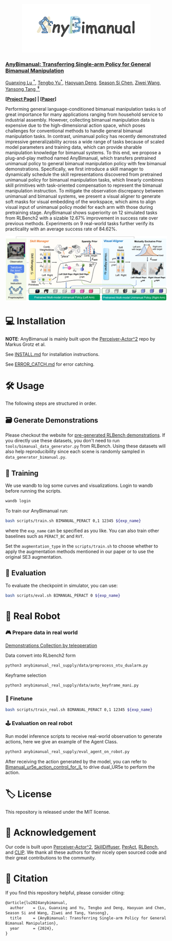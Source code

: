 <div style="text-align: center;">
  <img src="docs/logo.png" alt="AnyBimanual Logo" width="400">
</div>

### [**AnyBimanual: Transferring Single-arm Policy for General Bimanual Manipulation**](#)  
[Guanxing Lu <sup>*</sup>](https://guanxinglu.github.io/), [Tengbo Yu<sup>*</sup>](https://github.com/TengBoYuu?tab=repositories), [Haoyuan Deng](https://github.com/Denghaoyuan123?tab=repositories), [Season Si Chen](https://www.sigs.tsinghua.edu.cn/Chensi_en/main.htm), [Ziwei Wang](https://ziweiwangthu.github.io/), [Yansong Tang <sup>✝</sup>](https://andytang15.github.io/)

**[[Project Page](https://anybimanual.github.io/)] | [[Paper](#)]**

Performing general language-conditioned bimanual manipulation tasks is of great importance for many applications ranging from household service to industrial assembly. However, collecting bimanual manipulation data is expensive due to the high-dimensional action space, which poses challenges for conventional methods to handle general bimanual manipulation tasks. In contrast, unimanual policy has recently demonstrated impressive generalizability across a wide range of tasks because of scaled model parameters and training data, which can provide sharable manipulation knowledge for bimanual systems. To this end, we propose a plug-and-play method named AnyBimanual, which transfers pretrained unimanual policy to general bimanual manipulation policy with few bimanual demonstrations. Specifically, we first introduce a skill manager to dynamically schedule the skill representations discovered from pretrained unimanual policy for bimanual manipulation tasks, which linearly combines skill primitives with task-oriented compensation to represent the bimanual manipulation instruction. To mitigate the observation discrepancy between unimanual and bimanual systems, we present a visual aligner to generate soft masks for visual embedding of the workspace, which aims to align visual input of unimanual policy model for each arm with those during pretraining stage. AnyBimanual shows superiority on 12 simulated tasks from RLBench2 with a sizable 12.67% improvement in success rate over previous methods. Experiments on 9 real-world tasks further verify its practicality with an average success rate of 84.62%.          </p>

![](docs/pipeline.png)

<!-- # 📝 TODO
- [ ] Release pretrained checkpoints. -->

# 💻 Installation

**NOTE**: AnyBimanual is mainly built upon the [Perceiver-Actor^2](https://github.com/markusgrotz/peract_bimanual) repo by Markus Grotz et al.

See [INSTALL.md](docs/INSTALLATION.md) for installation instructions. 

See [ERROR_CATCH.md](docs/ERROR_CATCH.md) for error catching.

# 🛠️ Usage

The following steps are structured in order.

## 🗃️ Generate Demonstrations 

Please checkout the website for [pre-generated RLBench
demonstrations](https://bimanual.github.io). If you directly use these
datasets, you don't need to run `tools/bimanual_data_generator.py` from
RLBench. Using these datasets will also help reproducibility since each scene
is randomly sampled in `data_generator_bimanual.py`.


## 🚆 Training
We use wandb to log some curves and visualizations. Login to wandb before running the scripts.
```bash
wandb login
```
To train our AnyBimanual run:
```bash
bash scripts/train.sh BIMANUAL_PERACT 0,1 12345 ${exp_name}
```
where the `exp_name` can be specified as you like. You can also train other baselines such as `PERACT_BC` and `RVT`.

Set the `augmentation_type` in the `scripts/train.sh` to choose whether to apply the augmentation methods mentioned in our paper or to use the original SE3 augmentation.

## 🔬 Evaluation
To evaluate the checkpoint in simulator, you can use:
```bash
bash scripts/eval.sh BIMANUAL_PERACT 0 ${exp_name}
```

# 🦾 Real Robot

### 🎮 Prepare data in real world

[Demonstrations Collection by teleoperation](https://github.com/Denghaoyuan123/Bimanual_ur5e_joystick_control)

Data convert into RLbench2 form
```bash
python3 anybimanual_real_supply/data/preprocess_ntu_dualarm.py
```  
Keyframe selection
```bash
python3 anybimanual_real_supply/data/auto_keyframe_mani.py
```

### 🎯 Finetune
```bash
bash scripts/train_real.sh BIMANUAL_PERACT 0,1 12345 ${exp_name}
```

### 🕹️ Evaluation on real robot
Run model inference scripts to receive real-world observation to generate actions, here we give an example of the Agent Class.
```bash
python3 anybimanual_real_supply/eval_agent_on_robot.py
```

After receiving the action generated by the model, you can refer to [Bimanual_ur5e_action_control_for_IL](https://github.com/Denghaoyuan123/Bimanual_ur5e_action_control_for_IL) to drive dual_UR5e to perform the action.

# 🏷️ License
This repository is released under the MIT license.

# 🙏 Acknowledgement

Our code is built upon [Perceiver-Actor^2](https://github.com/markusgrotz/peract_bimanual), [SkillDiffuser](https://github.com/Liang-ZX/skilldiffuser), [PerAct](https://github.com/peract/peract), [RLBench](https://github.com/stepjam/RLBench), and [CLIP](https://github.com/openai/CLIP). We thank all these authors for their nicely open sourced code and their great contributions to the community.

# 🔗 Citation
If you find this repository helpful, please consider citing:

```
@article{lu2024anybimanual,
  author    = {Lu, Guanxing and Yu, Tengbo and Deng, Haoyuan and Chen, Season Si and Wang, Ziwei and Tang, Yansong},
  title     = {AnyBimanual: Transferring Single-arm Policy for General Bimanual Manipulation},
  year      = {2024},
}
```
